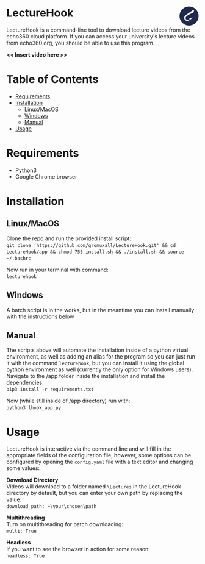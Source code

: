 <h1>LectureHook<img height="50" align="right" src="https://raw.githubusercontent.com/gromuxall/imagehosting/master/coursehook_badge_1.svg"></h1>

LectureHook is a command-line tool to download lecture videos from the echo360 cloud platform. If you can access your university's lecture videos from echo360.org, you should be able to use this program.

**<< Insert video here >>**  

# Table of Contents
- [Requirements](#requirements)
- [Installation](#installation)
    - [Linux/MacOS](##linux/macos)
    - [Windows](##windows)
    - [Manual](##manual)
- [Usage](#usage)

# Requirements
- Python3
- Google Chrome browser


# Installation

## Linux/MacOS
Clone the repo and run the provided install script:  
`git clone 'https://github.com/gromuxall/LectureHook.git' && cd LectureHook/app && chmod 755 install.sh && ./install.sh && source ~/.bashrc`  

Now run in your terminal with command:  
`lecturehook`

## Windows
A batch script is in the works, but in the meantime you can install manually with the instructions below

## Manual
The scripts above will automate the installation inside of a python virtual environment, as well as adding an alias for the program so you can just run it with the command `lecturehook`, but you can install it using the global python environment as well (currently the only option for Windows users). Navigate to the /app folder inside the installation and install the dependencies:  
`pip3 install -r requirements.txt`  

Now (while still inside of /app directory) run with:  
`python3 lhook_app.py`

# Usage
LectureHook is interactive via the command line and will fill in the appropriate fields of the configuration file, however, some options can be configured by opening the `config.yaml` file with a text editor and changing some values:

**Download Directory**  
Videos will download to a folder named `\Lectures` in the LectureHook directory by default, but you can enter your own path by replacing the value:  
`download_path: ~\your\chosen\path`

**Multithreading**  
Turn on multithreading for batch downloading:  
`multi: True`

**Headless**  
If you want to see the browser in action for some reason:  
`headless: True`